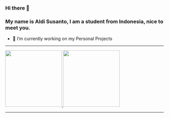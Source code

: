 ### Hi there 👋

### My name is Aldi Susanto, I am a student from Indonesia, nice to meet you.

- 🔭 I’m currently working on my Personal Projects

-----

<a href="https://github.com/aldisusanto">
  <img height="180em" src="https://github-readme-stats-eight-theta.vercel.app/api?username=aldisusanto&show_icons=true&theme=algolia&include_all_commits=true&count_private=true"/>
  <img height="180em" src="https://github-readme-stats-eight-theta.vercel.app/api/top-langs/?username=aldisusanto&layout=compact&langs_count=8&theme=algolia"/>
</a>

-----
